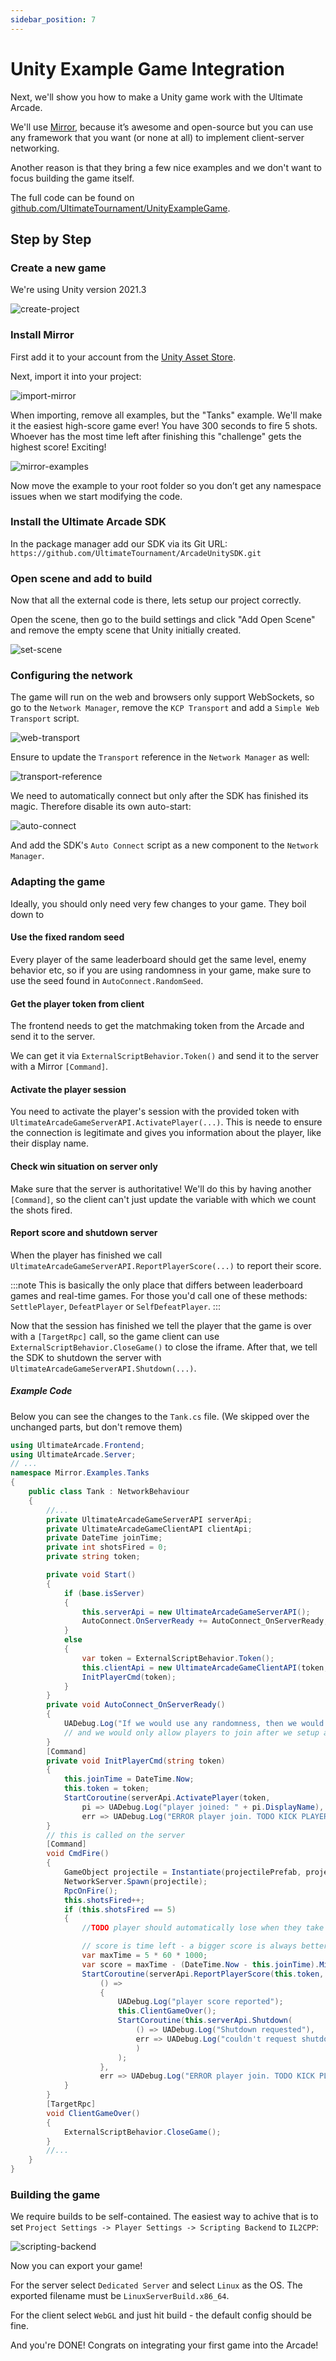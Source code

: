 ```yaml
---
sidebar_position: 7
---
```


# Unity Example Game Integration

Next, we'll show you how to make a Unity game work with the Ultimate Arcade.

We'll use [Mirror](https://mirror-networking.gitbook.io/), because it’s awesome and open-source but you can use any framework that you want (or none at all) to implement client-server networking.

Another reason is that they bring a few nice examples and we don't want to focus building the game itself.

The full code can be found on [github.com/UltimateTournament/UnityExampleGame](https://github.com/UltimateTournament/UnityExampleGame).

## Step by Step

### Create a new game
We're using Unity version 2021.3

![create-project](./img/unity-create-project.png)

### Install Mirror

First add it to your account from the [Unity Asset Store](https://assetstore.unity.com/packages/tools/network/mirror-129321).

Next, import it into your project:

![import-mirror](./img/unity-import-mirror.png)

When importing, remove all examples, but the "Tanks" example. We'll make it the easiest high-score game ever! You have 300 seconds to fire 5 shots. Whoever has the most time left after finishing this "challenge" gets the highest score! Exciting!

![mirror-examples](./img/unity-mirror-examples.png)

Now move the example to your root folder so you don’t get any namespace issues when we start modifying the code.

### Install the Ultimate Arcade SDK

In the package manager add our SDK via its Git URL:
`https://github.com/UltimateTournament/ArcadeUnitySDK.git`

### Open scene and add to build

Now that all the external code is there, lets setup our project correctly.

Open the scene, then go to the build settings and click "Add Open Scene" and remove the empty scene that Unity initially created.

![set-scene](./img/unity-set-scene.png)

### Configuring the network

The game will run on the web and browsers only support WebSockets, so go to the `Network Manager`, remove the `KCP Transport` and add a `Simple Web Transport` script.


![web-transport](./img/unity-web-transport.png)

Ensure to update the `Transport` reference in the `Network Manager` as well:

![transport-reference](./img/unity-transport-reference.png)

We need to automatically connect but only after the SDK has finished its magic. Therefore disable its own auto-start:

![auto-connect](./img/unity-auto-connect.png)

And add the SDK's `Auto Connect` script as a new component to the `Network Manager`.

### Adapting the game

Ideally, you should only need very few changes to your game. They boil down to

#### Use the fixed random seed

Every player of the same leaderboard should get the same level, enemy behavior etc, so if you are using randomness in your game, make sure to use the seed found in `AutoConnect.RandomSeed`.

#### Get the player token from client

The frontend needs to get the matchmaking token from the Arcade and send it to the server.

We can get it via `ExternalScriptBehavior.Token()` and send it to the server with a Mirror `[Command]`.

#### Activate the player session

You need to activate the player's session with the provided token with `UltimateArcadeGameServerAPI.ActivatePlayer(...)`. This is neede to ensure the connection is legitimate and gives you information about the player, like their display name.

#### Check win situation on server only

Make sure that the server is authoritative! We'll do this by having another `[Command]`, so the client can't just update the variable with which we count the shots fired.

#### Report score and shutdown server

When the player has finished we call `UltimateArcadeGameServerAPI.ReportPlayerScore(...)` to report their score.

:::note
This is basically the only place that differs between leaderboard games and real-time games. For those you'd call one of these methods: `SettlePlayer`, `DefeatPlayer` or `SelfDefeatPlayer`.
:::

Now that the session has finished we tell the player that the game is over with a `[TargetRpc]` call, so the game client can use `ExternalScriptBehavior.CloseGame()` to close the iframe. After that, we tell the SDK to shutdown the server with `UltimateArcadeGameServerAPI.Shutdown(...)`.

##### Example Code

Below you can see the changes to the `Tank.cs` file. (We skipped over the unchanged parts, but don't remove them)

```cs
using UltimateArcade.Frontend;
using UltimateArcade.Server;
// ...
namespace Mirror.Examples.Tanks
{
    public class Tank : NetworkBehaviour
    {
        //...
        private UltimateArcadeGameServerAPI serverApi;
        private UltimateArcadeGameClientAPI clientApi;
        private DateTime joinTime;
        private int shotsFired = 0;
        private string token;

        private void Start()
        {
            if (base.isServer)
            {
                this.serverApi = new UltimateArcadeGameServerAPI();
                AutoConnect.OnServerReady += AutoConnect_OnServerReady;
            }
            else
            {
                var token = ExternalScriptBehavior.Token();
                this.clientApi = new UltimateArcadeGameClientAPI(token, ExternalScriptBehavior.BaseApiServerName());
                InitPlayerCmd(token);
            }
        }
        private void AutoConnect_OnServerReady()
        {
            UADebug.Log("If we would use any randomness, then we would use this seed: " + AutoConnect.RandomSeed);
            // and we would only allow players to join after we setup all randomness
        }
        [Command]
        private void InitPlayerCmd(string token)
        {
            this.joinTime = DateTime.Now;
            this.token = token;
            StartCoroutine(serverApi.ActivatePlayer(token,
                pi => UADebug.Log("player joined: " + pi.DisplayName),
                err => UADebug.Log("ERROR player join. TODO KICK PLAYER: " + err)));
        }
        // this is called on the server
        [Command]
        void CmdFire()
        {
            GameObject projectile = Instantiate(projectilePrefab, projectileMount.position, projectileMount.rotation);
            NetworkServer.Spawn(projectile);
            RpcOnFire();
            this.shotsFired++;
            if (this.shotsFired == 5)
            {
                //TODO player should automatically lose when they take longer than the max time

                // score is time left - a bigger score is always better in the Arcade
                var maxTime = 5 * 60 * 1000;
                var score = maxTime - (DateTime.Now - this.joinTime).Milliseconds;
                StartCoroutine(serverApi.ReportPlayerScore(this.token, score,
                    () =>
                    {
                        UADebug.Log("player score reported");
                        this.ClientGameOver();
                        StartCoroutine(this.serverApi.Shutdown(
                            () => UADebug.Log("Shutdown requested"),
                            err => UADebug.Log("couldn't request shutdown:" + err)
                            )
                        );
                    },
                    err => UADebug.Log("ERROR player join. TODO KICK PLAYER: " + err)));
            }
        }
        [TargetRpc]
        void ClientGameOver()
        {
            ExternalScriptBehavior.CloseGame();
        }
        //...
    }
}
```


### Building the game

We require builds to be self-contained. The easiest way to achive that is to set `Project Settings -> Player Settings -> Scripting Backend` to `IL2CPP`:

![scripting-backend](./img/unity-scripting-backend.png)

Now you can export your game!

For the server select `Dedicated Server` and select `Linux` as the OS. The exported filename must be `LinuxServerBuild.x86_64`.

For the client select `WebGL` and just hit build - the default config should be fine.

And you're DONE! Congrats on integrating your first game into the Arcade!
